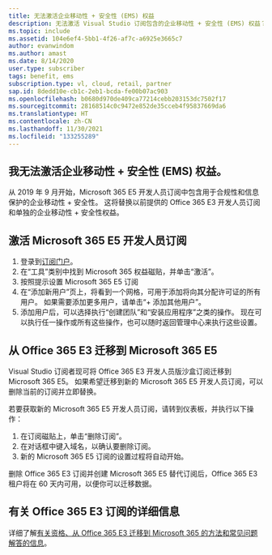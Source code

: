 ```yaml
---
title: 无法激活企业移动性 + 安全性 (EMS) 权益
description: 无法激活 Visual Studio 订阅包含的企业移动性 + 安全性 (EMS) 权益？
ms.topic: include
ms.assetid: 104e6ef4-5bb1-4f26-af7c-a6925e3665c7
author: evanwindom
ms.author: amast
ms.date: 8/14/2020
user.type: subscriber
tags: benefit, ems
subscription.type: vl, cloud, retail, partner
sap.id: 8dedd10e-cb1c-2eb1-bcda-fe00b07ac903
ms.openlocfilehash: b0680d970de409ca77214cebb203153dc7502f17
ms.sourcegitcommit: 28168514c0c9472e852de35cceb4f95837669da6
ms.translationtype: HT
ms.contentlocale: zh-CN
ms.lasthandoff: 11/30/2021
ms.locfileid: "133255289"
---
```

## <a name="im-unable-to-activate-my-enterprise-mobility--security-ems-benefit"></a>我无法激活企业移动性 + 安全性 (EMS) 权益。

从 2019 年 9 月开始，Microsoft 365 E5 开发人员订阅中包含用于合规性和信息保护的企业移动性 + 安全性。 这将替换以前提供的 Office 365 E3 开发人员订阅和单独的企业移动性 + 安全性权益。 

## <a name="activate-microsoft-365-e5-developer-subscription"></a>激活 Microsoft 365 E5 开发人员订阅  

1. 登录到[订阅门户](https://my.visualstudio.com/benefits)。 
1. 在“工具”类别中找到 Microsoft 365 权益磁贴，并单击“激活”。 
1. 按照提示设置 Microsoft 365 E5 订阅 
1. 在“添加新用户”页上，将看到一个网格，可用于添加将向其分配许可证的所有用户。 如果需要添加更多用户，请单击“+ 添加其他用户”。 
1. 添加用户后，可以选择执行“创建团队”和“安装应用程序”之类的操作。 现在可以执行任一操作或所有这些操作，也可以随时返回管理中心来执行这些设置。 

## <a name="migrate-from-office-365-e3-to-microsoft-365-e5"></a>从 Office 365 E3 迁移到 Microsoft 365 E5 

Visual Studio 订阅者现可将 Office 365 E3 开发人员版沙盒订阅迁移到 Microsoft 365 E5。 如果希望迁移到新的 Microsoft 365 E5 开发人员订阅，可以删除当前的订阅并立即替换。 

若要获取新的 Microsoft 365 E5 开发人员订阅，请转到仪表板，并执行以下操作： 
1. 在订阅磁贴上，单击“删除订阅”。 
1. 在对话框中键入域名，以确认要删除订阅。 
1. 新的 Microsoft 365 E5 订阅的设置过程将自动开始。 

删除 Office 365 E3 订阅并创建 Microsoft 365 E5 替代订阅后，Office 365 E3 租户将在 60 天内可用，以便你可以迁移数据。 

## <a name="more-information-about-office-365-e3-subscriptions"></a>有关 Office 365 E3 订阅的详细信息

详细了解[有关资格、从 Office 365 E3 迁移到 Microsoft 365 的方法和常见问题解答的信息](https://docs.microsoft.com/visualstudio/subscriptions/vs-m365)。  